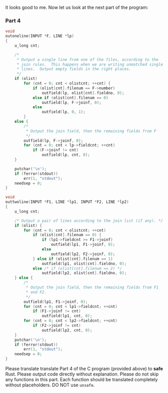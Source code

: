 
It looks good to me. Now let us look at the next part of the program:

### Part 4

```c
void
outoneline(INPUT *F, LINE *lp)
{
	u_long cnt;

	/*
	 * Output a single line from one of the files, according to the
	 * join rules.  This happens when we are writing unmatched single
	 * lines.  Output empty fields in the right places.
	 */
	if (olist)
		for (cnt = 0; cnt < olistcnt; ++cnt) {
			if (olist[cnt].filenum == F->number)
				outfield(lp, olist[cnt].fieldno, 0);
			else if (olist[cnt].filenum == 0)
				outfield(lp, F->joinf, 0);
			else
				outfield(lp, 0, 1);
		}
	else {
		/*
		 * Output the join field, then the remaining fields from F
		 */
		outfield(lp, F->joinf, 0);
		for (cnt = 0; cnt < lp->fieldcnt; ++cnt)
			if (F->joinf != cnt)
				outfield(lp, cnt, 0);
	}

	putchar('\n');
	if (ferror(stdout))
		err(1, "stdout");
	needsep = 0;
}

void
outtwoline(INPUT *F1, LINE *lp1, INPUT *F2, LINE *lp2)
{
	u_long cnt;

	/* Output a pair of lines according to the join list (if any). */
	if (olist) {
		for (cnt = 0; cnt < olistcnt; ++cnt)
			if (olist[cnt].filenum == 0) {
				if (lp1->fieldcnt >= F1->joinf)
					outfield(lp1, F1->joinf, 0);
				else
					outfield(lp2, F2->joinf, 0);
			} else if (olist[cnt].filenum == 1)
				outfield(lp1, olist[cnt].fieldno, 0);
			else /* if (olist[cnt].filenum == 2) */
				outfield(lp2, olist[cnt].fieldno, 0);
	} else {
		/*
		 * Output the join field, then the remaining fields from F1
		 * and F2.
		 */
		outfield(lp1, F1->joinf, 0);
		for (cnt = 0; cnt < lp1->fieldcnt; ++cnt)
			if (F1->joinf != cnt)
				outfield(lp1, cnt, 0);
		for (cnt = 0; cnt < lp2->fieldcnt; ++cnt)
			if (F2->joinf != cnt)
				outfield(lp2, cnt, 0);
	}
	putchar('\n');
	if (ferror(stdout))
		err(1, "stdout");
	needsep = 0;
}
```

Please translate translate Part 4 of the C program (provided above) to **safe** Rust. Please output code directly without explanation. Please do not skip any functions in this part. Each function should be translated completely without placeholders. DO NOT use `unsafe`.
